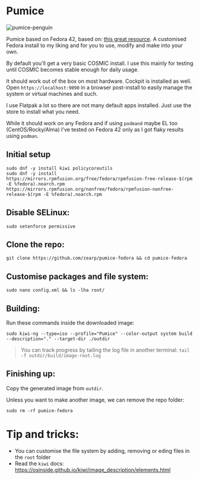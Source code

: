 # Pumice
![pumice-penguin](https://github.com/user-attachments/assets/711c80a3-d09b-48d8-ae1e-c868921a3238)

Pumice based on Fedora 42, based on: [this great resource](https://pagure.io/fedora-kiwi-descriptions). A customised Fedora install to my liking and for you to use, modify and make into your own.

By default you'll get a very basic COSMIC install. I use this mainly for testing until COSMIC becomes stable enough for daily usage.

It should work out of the box on most hardware. Cockpit is installed as well. Open ```https://localhost:9090``` in a browser post-install to easily manage the system or virtual machines and such.

I use Flatpak a lot so there are not many default apps installed. Just use the store to install what you need.

While it should work on any Fedora and if using ```podmand``` maybe EL too (CentOS/Rocky/Alma) I've tested on Fedora 42 only as I got flaky results using ```podman```.

## Initial setup
```
sudo dnf -y install kiwi policycoreutils
sudo dnf -y install https://mirrors.rpmfusion.org/free/fedora/rpmfusion-free-release-$(rpm -E %fedora).noarch.rpm https://mirrors.rpmfusion.org/nonfree/fedora/rpmfusion-nonfree-release-$(rpm -E %fedora).noarch.rpm
```

## Disable SELinux:
```
sudo setenforce permissive
```

## Clone the repo:
```
git clone https://github.com/zearp/pumice-fedora && cd pumice-fedora
```

## Customise packages and file system:
```
sudo nano config.xml && ls -lha root/
```

## Building:
Run these commands inside the downloaded image:
```
sudo kiwi-ng --type=iso --profile="Pumice" --color-output system build --description="." --target-dir ./outdir
```

> You can track progress by tailing the log file in another terminal: ```tail -f outdir/build/image-root.log```

## Finishing up:
Copy the generated image from ```outdir```.

Unless you want to make another image, we can remove the repo folder:
```
sudo rm -rf pumice-fedora
```

# Tip and tricks:
- You can customise the file system by adding, removing or eding files in the ```root``` folder
- Read the ```kiwi``` docs: https://osinside.github.io/kiwi/image_description/elements.html
